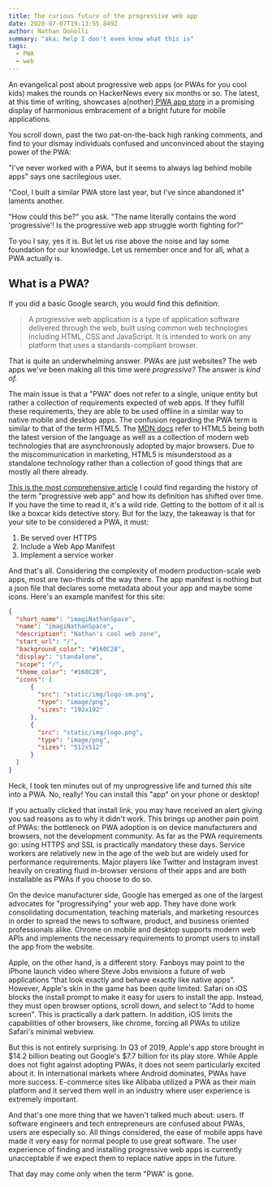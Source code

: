 ```yaml
---
title: The curious future of the progressive web app
date: 2020-07-07T19:13:55.849Z
author: Nathan Donolli
summary: "aka: help I don't even know what this is"
tags:
  - PWA
  - web
---
```

An evangelical post about progressive web apps (or PWAs for you cool kids) makes the rounds on HackerNews every six months or so.  The latest, at this time of writing, showcases a(nother)[ PWA app store](https://news.ycombinator.com/item?id=22963822) in a promising display of harmonious embracement of a bright future for mobile applications.

You scroll down, past the two pat-on-the-back high ranking comments, and find to your dismay individuals confused and unconvinced about the staying power of the PWA:

 "I've never worked with a PWA, but it seems to always lag behind mobile apps" says one sacrilegious user.  

"Cool, I built a similar PWA store last year, but I've since abandoned it" laments another.

"How could this be?" you ask. "The name literally contains the word 'progressive'! Is the progressive web app struggle worth fighting for?"

To you I say, yes it is. But let us rise above the noise and lay some foundation for our knowledge.  Let us remember once and for all, what a PWA actually is.

## What is a PWA?

If you did a basic Google search, you would find this definition:

> A progressive web application is a type of application software delivered through the web, built using common web technologies including HTML, CSS and JavaScript. It is intended to work on any platform that uses a standards-compliant browser.

That is quite an underwhelming answer. PWAs are just websites? The web apps we've been making all this time were *progressive?* The answer is *kind of.*

The main issue is that a "PWA" does not refer to a single, unique entity but rather a collection of requirements expected of web apps.  If they fulfill these requirements, they are able to be used offline in a similar way to native mobile and desktop apps. The confusion regarding the PWA term is similar to that of the term HTML5.  The [MDN docs](https://developer.mozilla.org/en-US/docs/Web/Guide/HTML/HTML5) refer to HTML5 being both the latest version of the language as well as a collection of modern web technologies that are asynchronously adopted by major browsers.  Due to the miscommunication in marketing, HTML5 is misunderstood as a standalone technology rather than a collection of good things that are mostly all there already.

[This is the most comprehensive article](https://medium.com/@amberleyjohanna/seriously-though-what-is-a-progressive-web-app-56130600a093) I could find regarding the history of the term "progressive web app" and how its definition has shifted over time.  If you have the time to read it, it's a wild ride.  Getting to the bottom of it all is like a boxcar kids detective story.  But for the lazy, the takeaway is that for your site to be considered a PWA, it must:

1. Be served over HTTPS
2. Include a Web App Manifest
3. Implement a service worker

And that's all.  Considering the complexity of modern production-scale web apps, most are two-thirds of the way there.  The app manifest is nothing but a json file that declares some metadata about your app and maybe some icons.  Here's an example manifest for this site:

```json
{
  "short_name": "imagiNathanSpace",
  "name": "imagiNathanSpace",
  "description": "Nathan's cool web zone",
  "start_url": "/",
  "background_color": "#160C28",
  "display": "standalone",
  "scope": "/",
  "theme_color": "#160C28",
  "icons": [
      {
        "src": "static/img/logo-sm.png",
        "type": "image/png",
        "sizes": "192x192"
      },
      {
        "src": "static/img/logo.png",
        "type": "image/png",
        "sizes": "512x512"
      }
  ]
}
```

Heck, I took ten minutes out of my unprogressive life and turned *this* site into a PWA.  No, really! You can <span class="fake-link" onclick="app.installPwa()">install this "app"</span> on your phone or desktop!

If you actually clicked that install link, you may have received an alert giving you sad reasons as to why it didn't work.  This brings up another pain point of PWAs: the bottleneck on PWA adoption is on device manufacturers and browsers, not the development community.  As far as the PWA requirements go: using HTTPS and SSL is practically mandatory these days. Service workers are relatively new in the age of the web but are widely used for performance requirements. Major players like Twitter and Instagram invest heavily on creating fluid in-browser versions of their apps and are both installable as PWAs if you choose to do so.

On the device manufacturer side, Google has emerged as one of the largest advocates for "progressifying" your web app. They have done work consolidating documentation, teaching materials, and marketing resources in order to spread the news to software, product, and business oriented professionals alike.  Chrome on mobile and desktop supports modern web APIs and implements the necessary requirements to prompt users to install the app from the website.

Apple, on the other hand, is a different story. Fanboys may point to the iPhone launch video where Steve Jobs envisions a future of web applications “that look exactly and behave exactly like native apps”.  However, Apple's skin in the game has been quite limited.  Safari on iOS blocks the install prompt to make it easy for users to install the app.  Instead, they must open browser options, scroll down, and select to "Add to home screen".  This is practically a dark pattern.  In addition, iOS limits the capabilities of other browsers, like chrome, forcing all PWAs to utilize Safari's minimal webview.

But this is not entirely surprising.  In Q3 of 2019, Apple's app store brought in $14.2 billion beating out Google's $7.7 billion for its play store.  While Apple does not fight against adopting PWAs, it does not seem particularly excited about it.  In international markets where Android dominates, PWAs have more success.  E-commerce sites like Alibaba utilized a PWA as their main platform and it served them well in an industry where user experience is extremely important.

And that's one more thing that we haven't talked much about: users. If software engineers and tech entrepreneurs are confused about PWAs, users are especially so.  All things considered, the ease of mobile apps have made it very easy for normal people to use great software.  The user experience of finding and installing progressive web apps is currently unacceptable if we expect them to replace native apps in the future.  

That day may come only when the term "PWA" is gone.